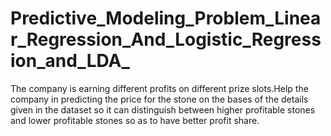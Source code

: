 # Predictive_Modeling_Problem_Linear_Regression_And_Logistic_Regression_and_LDA_
The company is earning different profits on different prize slots.Help the company in predicting the price for the stone on the bases of the details given in the  dataset so it can distinguish between higher profitable stones and lower profitable stones so  as to have better profit share.
